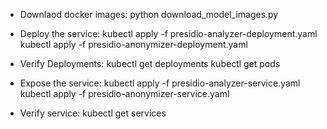 * Downlaod docker images:
   python download_model_images.py

* Deploy the service:
   kubectl apply -f presidio-analyzer-deployment.yaml
   kubectl apply -f presidio-anonymizer-deployment.yaml
 

* Verify Deployments:
     kubectl get deployments
     kubectl get pods

* Expose the service:
     kubectl apply -f presidio-analyzer-service.yaml
     kubectl apply -f presidio-anonymizer-service.yaml

* Verify service:
    kubectl get services
